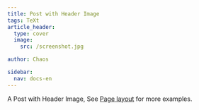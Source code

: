 ```yaml
---
title: Post with Header Image
tags: TeXt
article_header:
  type: cover
  image:
    src: /screenshot.jpg

author: Chaos

sidebar:
  nav: docs-en
---
```


A Post with Header Image, See [Page layout](https://kitian616.github.io/jekyll-TeXt-theme/samples.html#page-layout) for more examples.

<!--more-->
